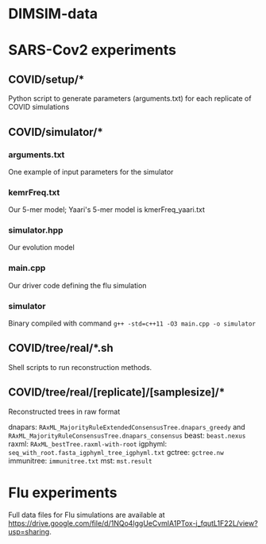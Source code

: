 # DIMSIM-data

# SARS-Cov2 experiments

## COVID/setup/*

Python script to generate parameters (arguments.txt) for each replicate of COVID simulations

## COVID/simulator/*

### arguments.txt

One example of input parameters for the simulator

### kemrFreq.txt

Our 5-mer model; Yaari's 5-mer model is kmerFreq_yaari.txt

### simulator.hpp

Our evolution model

### main.cpp

Our driver code defining the flu simulation

### simulator

Binary compiled with command `g++ -std=c++11 -O3 main.cpp -o simulator`

## COVID/tree/real/*.sh

Shell scripts to run reconstruction methods.

## COVID/tree/real/[replicate]/[samplesize]/*

Reconstructed trees in raw format

dnapars: `RAxML_MajorityRuleExtendedConsensusTree.dnapars_greedy` and `RAxML_MajorityRuleConsensusTree.dnapars_consensus`
beast: `beast.nexus`
raxml: `RAxML_bestTree.raxml-with-root`
igphyml: `seq_with_root.fasta_igphyml_tree_igphyml.txt`
gctree: `gctree.nw`
immunitree: `immunitree.txt`
mst: `mst.result`

# Flu experiments

Full data files for Flu simulations are available at https://drive.google.com/file/d/1NQo4lggUeCvmlA1PTox-j_fqutL1F22L/view?usp=sharing.
